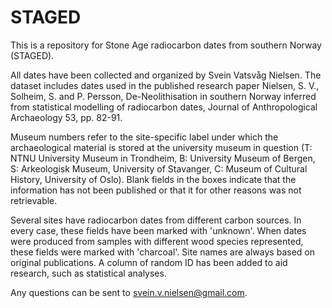 # STAGED
This is a repository for Stone Age radiocarbon dates from southern Norway (STAGED).

All dates have been collected and organized by Svein Vatsvåg Nielsen. The dataset includes dates used in the published research paper Nielsen, S. V., Solheim, S. and P. Persson, De-Neolithisation in southern Norway inferred from statistical modelling of radiocarbon dates, Journal of Anthropological Archaeology 53, pp. 82-91.

Museum numbers refer to the site-specific label under which the archaeological material is stored at the university museum in question (T: NTNU University Museum in Trondheim, B: University Museum of Bergen, S: Arkeologisk Museum, University of Stavanger, C: Museum of Cultural History, University of Oslo). Blank fields in the boxes indicate that the information has not been published or that it for other reasons was not retrievable.

Several sites have radiocarbon dates from different carbon sources. In every case, these fields have been marked with 'unknown'. When dates were produced from samples with different wood species represented, these fields were marked with 'charcoal'. Site names are always based on original publications. A column of random ID has been added to aid research, such as statistical analyses.

Any questions can be sent to svein.v.nielsen@gmail.com.
